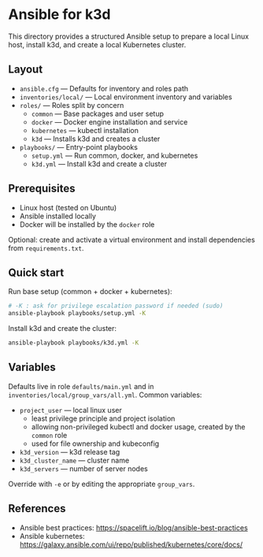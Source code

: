 # Ansible for k3d

This directory provides a structured Ansible setup to prepare a local Linux host, install k3d, and create a local Kubernetes cluster.

## Layout

- `ansible.cfg` — Defaults for inventory and roles path
- `inventories/local/` — Local environment inventory and variables
- `roles/` — Roles split by concern
  - `common` — Base packages and user setup
  - `docker` — Docker engine installation and service
  - `kubernetes` — kubectl installation
  - `k3d` — Installs k3d and creates a cluster
- `playbooks/` — Entry-point playbooks
  - `setup.yml` — Run common, docker, and kubernetes
  - `k3d.yml` — Install k3d and create a cluster

## Prerequisites

- Linux host (tested on Ubuntu)
- Ansible installed locally
- Docker will be installed by the `docker` role

Optional: create and activate a virtual environment and install dependencies from `requirements.txt`.

## Quick start

Run base setup (common + docker + kubernetes):

```sh
# -K : ask for privilege escalation password if needed (sudo)
ansible-playbook playbooks/setup.yml -K
```

Install k3d and create the cluster:

```sh
ansible-playbook playbooks/k3d.yml -K
```

## Variables

Defaults live in role `defaults/main.yml` and in `inventories/local/group_vars/all.yml`.
Common variables:

- `project_user` — local linux user
  - least privilege principle and project isolation
  - allowing non-privileged kubectl and docker usage, created by the `common` role
  - used for file ownership and kubeconfig
- `k3d_version` — k3d release tag
- `k3d_cluster_name` — cluster name
- `k3d_servers` — number of server nodes

Override with `-e` or by editing the appropriate `group_vars`.

## References

- Ansible best practices: https://spacelift.io/blog/ansible-best-practices
- Ansible kubernetes: https://galaxy.ansible.com/ui/repo/published/kubernetes/core/docs/
